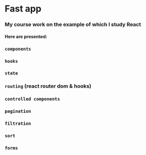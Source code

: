# Fast app
### My course work on the example of which I study React
#### Here are presented:
### `components`
### `hooks`
### `state`
### `routing` (react router dom & hooks)
### `controlled components`
### `pagination`
### `filtration`
### `sort`
### `forms`
